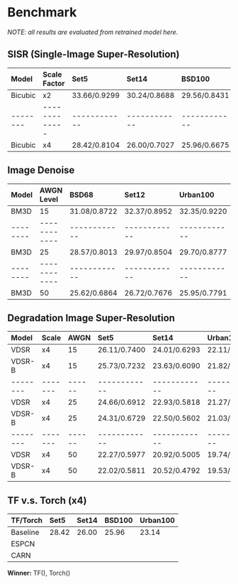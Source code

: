 # Benchmark
_NOTE: all results are evaluated from retrained model here._

## SISR (Single-Image Super-Resolution) 

|Model   |Scale Factor | Set5       | Set14      | BSD100     | Urban100   |
|:-------|:------------|:-----------|:-----------|:-----------|:-----------|
|Bicubic |     x2      |33.66/0.9299|30.24/0.8688|29.56/0.8431|26.88/0.8403|
|--------|-------------|------------|------------|------------|------------|
|Bicubic |     x4      |28.42/0.8104|26.00/0.7027|25.96/0.6675|23.14/0.6577|

## Image Denoise
|Model   | AWGN Level | BSD68      | Set12      | Urban100   |
|:-------|:-----------|:-----------|:-----------|:-----------|
|BM3D    |     15     |31.08/0.8722|32.37/0.8952|32.35/0.9220|
|--------|------------|------------|------------|------------|
|BM3D    |     25     |28.57/0.8013|29.97/0.8504|29.70/0.8777|
|--------|------------|------------|------------|------------|
|BM3D    |     50     |25.62/0.6864|26.72/0.7676|25.95/0.7791|

## Degradation Image Super-Resolution
|Model   | Scale | AWGN | Set5       | Set14      | Urban100   | BSD100     |
|:-------|:------|:-----|:-----------|:-----------|:-----------|:-----------|
|VDSR    |  x4   | 15   |26.11/0.7400|24.01/0.6293|22.11/0.6365|24.23/0.6037|
|VDSR-B  |  x4   | 15   |25.73/0.7232|23.63/0.6090|21.82/0.6196|24.03/0.5915|
|--------|-------|------|------------|------------|------------|------------|
|VDSR    |  x4   | 25   |24.66/0.6912|22.93/0.5818|21.27/0.5915|23.35/0.5611|
|VDSR-B  |  x4   | 25   |24.31/0.6729|22.50/0.5602|21.03/0.5742|23.13/0.5485|
|--------|-------|------|------------|------------|------------|------------|
|VDSR    |  x4   | 50   |22.27/0.5977|20.92/0.5005|19.74/0.5049|21.73/0.4907|
|VDSR-B  |  x4   | 50   |22.02/0.5811|20.52/0.4792|19.53/0.4862|21.53/0.4783|


## TF v.s. Torch (x4)
|TF/Torch | Set5       | Set14      | BSD100     | Urban100   |
|:--------|:-----------|:-----------|:-----------|:-----------|
|Baseline |28.42       |26.00       |25.96       |23.14       |
|ESPCN    |
|CARN     |

**Winner:** TF(), Torch()
